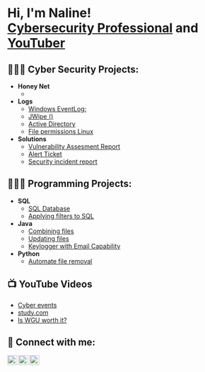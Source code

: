 <h1>Hi, I'm Naline! <br/><a href="https://www.linkedin.com/in/nalinenulan">Cybersecurity Professional</a> and <a href="https://www.youtube.com/c/UCv2K_TNL9YF95a4YyuCIfkg">YouTuber</a></h1>

<h2>👩🏽‍💻 Cyber Security Projects:</h2>

- <b>Honey Net</b>
  - []()
- <b>Logs</b>
  - [Windows EventLog: ]()
  - [JWipe ()]()
  - [Active Directory ]()
  - [File permissions Linux](https://github.com/nalinenulan/File-permissions-Linux)
- <b> Solutions</b>
  - [Vulnerability Assesment Report]()
  - [Alert Ticket]()
  - [Security incident report]()

<h2>👩🏽‍🔧 Programming Projects:</h2>

- <b>SQL</b>
  - [SQL Database]()
  - [Applying filters to SQL]()
- <b>Java</b>
  - [Combining files]()
  - [Updating files]()
  - [Keylogger with Email Capability]()
- <b>Python</b>
  - [Automate file removal](https://github.com/nalinenulan/file-updates-in-Python)

<h2>📺 YouTube Videos</h2>

- [Cyber events]()
- [study.com]()
- [Is WGU worth it?]()

<h2> 🤳 Connect with me:</h2>

[<img align="left" alt="JoshMadakor | YouTube" width="22px" src="https://cdn.jsdelivr.net/npm/simple-icons@v3/icons/youtube.svg" />][youtube]
[<img align="left" alt="JoshMadakor | LinkedIn" width="22px" src="https://cdn.jsdelivr.net/npm/simple-icons@v3/icons/linkedin.svg" />][linkedin]
[<img align="left" alt="JoshMadakor | Instagram" width="22px" src="https://cdn.jsdelivr.net/npm/simple-icons@v3/icons/instagram.svg" />][instagram]

[youtube]: https://www.youtube.com/c/UCv2K_TNL9YF95a4YyuCIfkg
[instagram]: https://www.instagram.com/nalinenulan/
[linkedin]: https://linkedin.com/in/nalinenulan

<!--
** nalinenulan** is a ✨ _special_ ✨ repository because its `README.md` (this file) appears on your GitHub profile.

Here are some ideas to get you started:

- 🔭 I’m currently working on ...
- 🌱 I’m currently learning ...
- 👯 I’m looking to collaborate on ...
- 🤔 I’m looking for help with ...
- 💬 Ask me about ...
- 📫 How to reach me: ...
- 😄 Pronouns: ...
- ⚡ Fun fact: ...
-->
